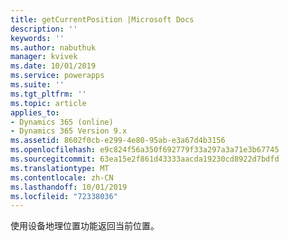 ```yaml
---
title: getCurrentPosition |Microsoft Docs
description: ''
keywords: ''
ms.author: nabuthuk
manager: kvivek
ms.date: 10/01/2019
ms.service: powerapps
ms.suite: ''
ms.tgt_pltfrm: ''
ms.topic: article
applies_to:
- Dynamics 365 (online)
- Dynamics 365 Version 9.x
ms.assetid: 8602f0cb-e299-4e80-95ab-e3a67d4b3156
ms.openlocfilehash: e9c824f56a350f692779f33a297a3a71e3b67745
ms.sourcegitcommit: 63ea15e2f861d43333aacda19230cd8922d7bdfd
ms.translationtype: MT
ms.contentlocale: zh-CN
ms.lasthandoff: 10/01/2019
ms.locfileid: "72338036"
---
```

使用设备地理位置功能返回当前位置。
